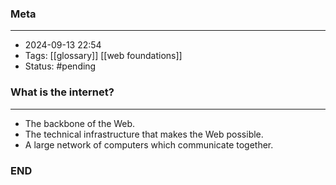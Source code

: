 ### Meta
- - -
- 2024-09-13 22:54
- Tags: [[glossary]] [[web foundations]]
- Status: #pending

### What is the internet?
- - -
- The backbone of the Web.
- The technical infrastructure that makes the Web possible.
- A large network of computers which communicate together.

### END
